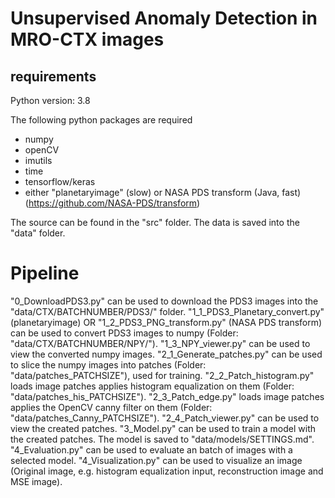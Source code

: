 # Unsupervised Anomaly Detection in MRO-CTX images

## requirements

Python version: 3.8

The following python packages are required

- numpy
- openCV
- imutils
- time
- tensorflow/keras
- either "planetaryimage" (slow) or NASA PDS transform (Java, fast)(https://github.com/NASA-PDS/transform)

The source can be found in the "src" folder.
The data is saved into the "data" folder.

# Pipeline

"0_DownloadPDS3.py" can be used to download the PDS3 images into the "data/CTX/BATCHNUMBER/PDS3/" folder.
"1_1_PDS3_Planetary_convert.py" (planetaryimage) OR "1_2_PDS3_PNG_transform.py" (NASA PDS transform) can be used to convert PDS3 images to numpy (Folder: "data/CTX/BATCHNUMBER/NPY/").
"1_3_NPY_viewer.py" can be used to view the converted numpy images.
"2_1_Generate_patches.py" can be used to slice the numpy images into patches (Folder: "data/patches_PATCHSIZE"), used for training.
"2_2_Patch_histogram.py" loads image patches applies histogram equalization on them (Folder: "data/patches_his_PATCHSIZE").
"2_3_Patch_edge.py" loads image patches applies the OpenCV canny filter on them (Folder: "data/patches_Canny_PATCHSIZE").
"2_4_Patch_viewer.py" can be used to view the created patches.
"3_Model.py" can be used to train a model with the created patches. The model is saved to "data/models/SETTINGS.md".
"4_Evaluation.py" can be used to evaluate an batch of images with a selected model.
"4_Visualization.py" can be used to visualize an image (Original image, e.g. histogram equalization input, reconstruction image and MSE image).
